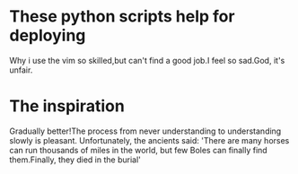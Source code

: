 # These python scripts help for deploying
Why i use the vim so skilled,but can't find a good job.I feel so sad.God, it's unfair.
# The inspiration
Gradually better!The process from never understanding to understanding slowly is pleasant. Unfortunately, the ancients said: 'There are many horses can run thousands of miles in the world, but few Boles can finally find them.Finally, they died in the burial'
